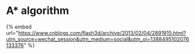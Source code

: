 # A\* algorithm

{% embed url="https://www.cnblogs.com/flash3d/archive/2013/02/04/2891915.html?utm_source=wechat_session&utm_medium=social&utm_oi=1388495102076133376" %}

